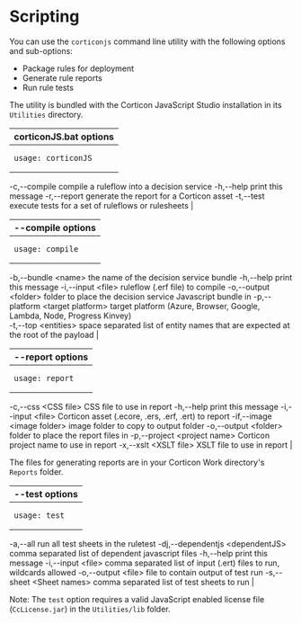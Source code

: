 
# Scripting

You can use the `corticonjs` command line utility with the following options and sub-options:

* Package rules for deployment
* Generate rule reports
* Run rule tests

The utility is bundled with the Corticon JavaScript Studio installation in its `Utilities` directory.

| corticonJS.bat options                                                                                                                                                                                                                                                                                  |
| ------------------------------------------------------------------------------------------------------------------------------------------------------------------------------------------------------------------------------------------------------------------------------------------------------- |
| <pre><code>usage: corticonJS
-c,--compile             compile a ruleflow into a decision service
-h,--help                print this message
-r,--report              generate the report for a Corticon asset
-t,--test                execute tests for a set of ruleflows or rulesheets</code></pre> |

| --compile options                                                                                                                                                                                                                                                                                                                                                                                                                                                                                                                             |
| --------------------------------------------------------------------------------------------------------------------------------------------------------------------------------------------------------------------------------------------------------------------------------------------------------------------------------------------------------------------------------------------------------------------------------------------------------------------------------------------------------------------------------------------- |
| <pre><code>usage: compile
-b,--bundle &#x3C;name>     the name of the decision service bundle
-h,--help              print this message
-i,--input &#x3C;file>      ruleflow (.erf file) to compile
-o,--output &#x3C;folder>   folder to place the decision service Javascript bundle in
-p,--platform &#x3C;target platform> target platform (Azure, Browser, Google, Lambda, 
					Node, Progress Kinvey)	
-t,--top &#x3C;entities>   space separated list of entity names 
					that are expected at the root of the payload</code></pre> |

| --report options                                                                                                                                                                                                                                                                                                                                                                                                                                                                                                     |
| -------------------------------------------------------------------------------------------------------------------------------------------------------------------------------------------------------------------------------------------------------------------------------------------------------------------------------------------------------------------------------------------------------------------------------------------------------------------------------------------------------------------- |
| <pre><code>usage: report
-c,--css &#x3C;CSS file>         CSS file to use in report
-h,--help                   print this message
-i,--input &#x3C;file>           Corticon asset (.ecore, .ers, .erf, .ert) to report
-if,--image &#x3C;image folder>  image folder to copy to output folder
-o,--output &#x3C;folder>        folder to place the report files in
-p,--project &#x3C;project name> Corticon project name to use in report
-x,--xslt &#x3C;XSLT file>       XSLT file to use in report</code></pre> |

The files for generating reports are in your Corticon Work directory's `Reports` folder.

| --test options                                                                                                                                                                                                                                                                                                                                                                                                                                                                                                                                                             |
| -------------------------------------------------------------------------------------------------------------------------------------------------------------------------------------------------------------------------------------------------------------------------------------------------------------------------------------------------------------------------------------------------------------------------------------------------------------------------------------------------------------------------------------------------------------------------- |
| <pre><code>usage: test
-a,--all                          run all test sheets in the ruletest
-dj,--dependentjs &#x3C;dependentJS>   comma separated list of dependent javascript files
-h,--help                         print this message
-i,--input &#x3C;file>                 comma separated list of input (.ert) files to run, 
                                         wildcards allowed
-o,--output &#x3C;file>                file to contain output of test run
-s,--sheet &#x3C;Sheet names>          comma separated list of test sheets to run</code></pre> |

Note: The `test` option requires a valid JavaScript enabled license file (`CcLicense.jar`) in the `Utilities/lib` folder.
